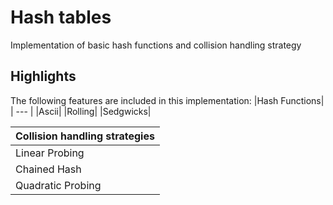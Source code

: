 # Hash tables
Implementation of basic hash functions and collision handling strategy
## Highlights
The following features are included in this implementation:
|Hash Functions|
| --- |
|Ascii|
|Rolling|
|Sedgwicks|

|Collision handling strategies|
| --- |
|Linear Probing|
|Chained Hash|
|Quadratic Probing|
